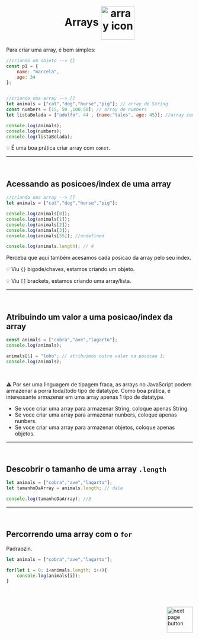 <h1 align="center">
    <span>Arrays</span>
    <img src="https://cdn-icons-png.flaticon.com/512/3898/3898186.png" alt="array icon" width="90px" align="center">
</h1>



Para criar uma array, é bem simples:

```js
//criando um objeto --> {}
const p1 = {
    name: "marcela",
    age: 34
};


//criando uma array --> []
let animals = ["cat","dog","horse","pig"]; // array de String
const numbers = [15, 50 ,100.50]; // array de numbers
let listaBolada = ["adolfo", 44 , {name:"tales", age: 45}]; //array com a porra. Perceba que aqui, temos um objeto na array.

console.log(animals);
console.log(numbers);
console.log(listaBolada);

```

💡 É uma boa prática criar array com `const`.

<hr>
<br>

## Acessando as posicoes/index de uma array

```js
//criando uma array --> []
let animals = ["cat","dog","horse","pig"];

console.log(animals[0]);
console.log(animals[1]);
console.log(animals[2]);
console.log(animals[3]);
console.log(animals[55]); //undefined

console.log(animals.length); // 4
```


Perceba que aqui também acesamos cada posicao da array pelo seu index.



💡 Viu `{}` bigode/chaves, estamos criando um objeto.

💡 Viu `[]` brackets, estamos criando uma array/lista.


<hr>
<br>

## Atribuindo um valor a uma posicao/index da array
```js
const animals = ["cobra","ave","lagarto"];
console.log(animals);

animals[1] = "lobo"; // atribuimos outro valor na posicao 1;
console.log(animals);
```

<br>


⚠️ Por ser uma linguagem de tipagem fraca, as arrays no JavaScript podem armazenar a porra toda/todo tipo de datatype. Como boa prática, é interessante armazenar em uma array apenas 1 tipo de datatype.

- Se voce criar uma array para armazenar String, coloque apenas String.
- Se voce criar uma array para armazenar nunbers, coloque apenas nunbers.
- Se voce criar uma array para armazenar objetos, coloque apenas objetos.



<hr>
<br>

## Descobrir o tamanho de uma array `.length`

```js
let animals = ["cobra","ave","lagarto"];
let tamanhoDaArray = animals.length; // dale

console.log(tamanhoDaArray); //3
```

<hr>
<br>

## Percorrendo uma array com o `for`

Padraozin.

```js
let animals = ["cobra","ave","lagarto"];

for(let i = 0; i<animals.length; i++){
    console.log(animals[i]);
}
```

<br>
<br>

<!-- next page buttons -->
[<img src="https://img.icons8.com/?size=512&id=47092&format=png" alt="next page button" width="70px" align="right">](../4.if_else_condition/if_else_condition.md)